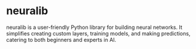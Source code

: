 # neuralib

neuralib is a user-friendly Python library for building neural networks. It simplifies creating custom layers, training models, and making predictions, catering to both beginners and experts in AI.
